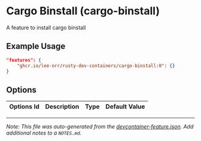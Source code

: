 
# Cargo Binstall (cargo-binstall)

A feature to install cargo binstall

## Example Usage

```json
"features": {
    "ghcr.io/lee-orr/rusty-dev-containers/cargo-binstall:0": {}
}
```

## Options

| Options Id | Description | Type | Default Value |
|-----|-----|-----|-----|




---

_Note: This file was auto-generated from the [devcontainer-feature.json](https://github.com/lee-orr/rusty-dev-containers/blob/main/src/cargo-binstall/devcontainer-feature.json).  Add additional notes to a `NOTES.md`._
